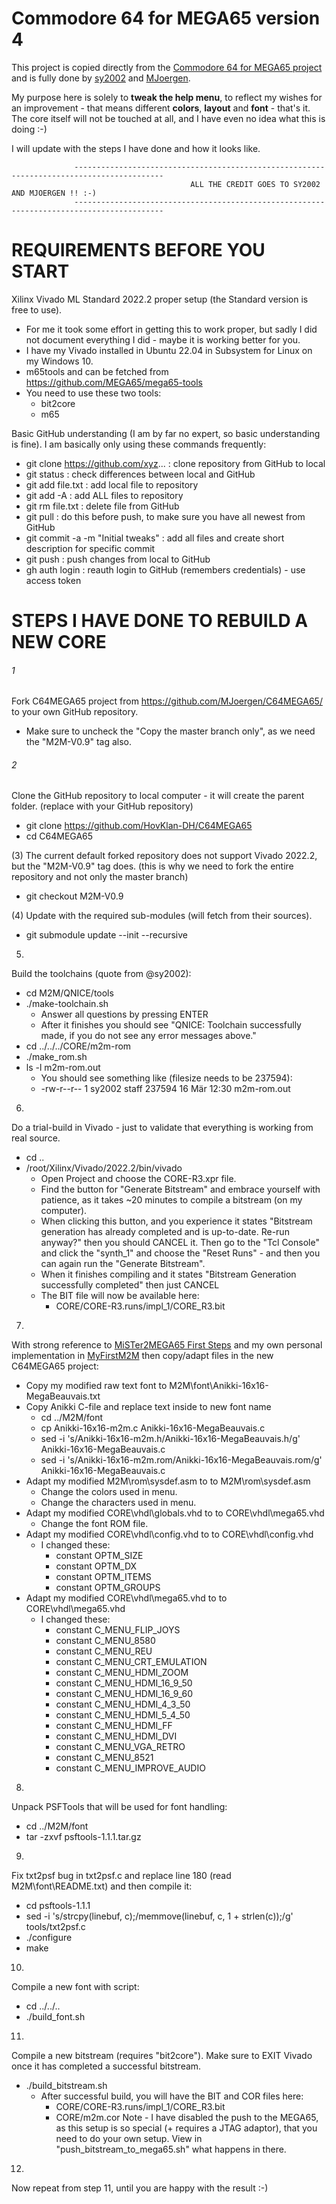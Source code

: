 Commodore 64 for MEGA65 version 4
=================================

This project is copied directly from the [Commodore 64 for MEGA65 project](https://github.com/MJoergen/C64MEGA65) and is fully done by [sy2002](https://github.com/sy2002) and [MJoergen](https://github.com/MJoergen).

My purpose here is solely to **tweak the help menu**, to reflect my wishes for an improvement - that means different **colors**, **layout** and **font** - that's it. The core itself will not be touched at all, and I have even no idea what this is doing :-)

I will update with the steps I have done and how it looks like.

                  ------------------------------------------------------------------------------------------
                                            ALL THE CREDIT GOES TO SY2002 AND MJOERGEN !! :-)
                  ------------------------------------------------------------------------------------------


REQUIREMENTS BEFORE YOU START
=============================

Xilinx Vivado ML Standard 2022.2 proper setup (the Standard version is free to use).
  - For me it took some effort in getting this to work proper, but sadly I did not document everything I did - maybe it is working better for you.
  - I have my Vivado installed in Ubuntu 22.04 in Subsystem for Linux on my Windows 10.
  - m65tools and can be fetched from https://github.com/MEGA65/mega65-tools
  - You need to use these two tools:
    - bit2core
    - m65

Basic GitHub understanding (I am by far no expert, so basic understanding is fine).
I am basically only using these commands frequently:
  - git clone https://github.com/xyz... : clone repository from GitHub to local
  - git status              : check differences between local and GitHub
  - git add file.txt            : add local file to repository
  - git add -A              : add ALL files to repository
  - git rm file.txt           : delete file from GitHub
  - git pull                : do this before push, to make sure you have all newest from GitHub
  - git commit -a -m "Initial tweaks"   : add all files and create short description for specific commit
  - git push                : push changes from local to GitHub
  - gh auth login             : reauth login to GitHub (remembers credentials) - use access token


STEPS I HAVE DONE TO REBUILD A NEW CORE
=======================================

###### 1
Fork C64MEGA65 project from https://github.com/MJoergen/C64MEGA65/ to your own GitHub repository.
  - Make sure to uncheck the "Copy the master branch only", as we need the "M2M-V0.9" tag also.

###### 2
Clone the GitHub repository to local computer - it will create the parent folder.
(replace with your GitHub repository)
  - git clone https://github.com/HovKlan-DH/C64MEGA65
  - cd C64MEGA65

(3) The current default forked repository does not support Vivado 2022.2, but the "M2M-V0.9" tag does.
(this is why we need to fork the entire repository and not only the master branch)
  - git checkout M2M-V0.9

(4) Update with the required sub-modules (will fetch from their sources).
  - git submodule update --init --recursive

5)
Build the toolchains (quote from @sy2002):
  - cd M2M/QNICE/tools
  - ./make-toolchain.sh
    - Answer all questions by pressing ENTER
    - After it finishes you should see "QNICE: Toolchain successfully made, if you do not see any error messages above."
  - cd ../../../CORE/m2m-rom
  - ./make_rom.sh
  - ls -l m2m-rom.out
    - You should see something like (filesize needs to be 237594):
    - -rw-r--r--  1 sy2002  staff  237594 16 Mär 12:30 m2m-rom.out

6)
Do a trial-build in Vivado - just to validate that everything is working from real source.
  - cd ..
  - /root/Xilinx/Vivado/2022.2/bin/vivado
    - Open Project and choose the CORE-R3.xpr file.
    - Find the button for "Generate Bitstream" and embrace yourself with patience, as it takes ~20 minutes to compile a bitstream (on my computer).
    - When clicking this button, and you experience it states "Bitstream generation has already completed and is up-to-date. Re-run anyway?" then you should CANCEL it. Then go to the "Tcl Console" and click the "synth_1" and choose the "Reset Runs" - and then you can again run the "Generate Bitstream".
    - When it finishes compiling and it states "Bitstream Generation successfully completed" then just CANCEL
    - The BIT file will now be available here:
      - CORE/CORE-R3.runs/impl_1/CORE_R3.bit

7)
With strong reference to [MiSTer2MEGA65 First Steps](https://github.com/sy2002/MiSTer2MEGA65/wiki/2.-First-Steps) and my own personal implementation in [MyFirstM2M](https://github.com/HovKlan-DH/MyFirstM2M) then copy/adapt files in the new C64MEGA65 project:
  - Copy my modified raw text font to M2M\font\Anikki-16x16-MegaBeauvais.txt
  - Copy Anikki C-file and replace text inside to new font name
    - cd ../M2M/font
    - cp Anikki-16x16-m2m.c Anikki-16x16-MegaBeauvais.c
    - sed -i 's/Anikki-16x16-m2m.h/Anikki-16x16-MegaBeauvais.h/g' Anikki-16x16-MegaBeauvais.c
    - sed -i 's/Anikki-16x16-m2m.rom/Anikki-16x16-MegaBeauvais.rom/g' Anikki-16x16-MegaBeauvais.c
  - Adapt my modified M2M\rom\sysdef.asm to to M2M\rom\sysdef.asm
    - Change the colors used in menu.
    - Change the characters used in menu.
  - Adapt my modified CORE\vhdl\globals.vhd to to CORE\vhdl\mega65.vhd
    - Change the font ROM file.
  - Adapt my modified CORE\vhdl\config.vhd to to CORE\vhdl\config.vhd
    - I changed these:
      - constant OPTM_SIZE
      - constant OPTM_DX
      - constant OPTM_ITEMS
      - constant OPTM_GROUPS
  - Adapt my modified CORE\vhdl\mega65.vhd to to CORE\vhdl\mega65.vhd
    - I changed these:
      - constant C_MENU_FLIP_JOYS
      - constant C_MENU_8580
      - constant C_MENU_REU
      - constant C_MENU_CRT_EMULATION
      - constant C_MENU_HDMI_ZOOM
      - constant C_MENU_HDMI_16_9_50
      - constant C_MENU_HDMI_16_9_60
      - constant C_MENU_HDMI_4_3_50
      - constant C_MENU_HDMI_5_4_50
      - constant C_MENU_HDMI_FF
      - constant C_MENU_HDMI_DVI
      - constant C_MENU_VGA_RETRO
      - constant C_MENU_8521
      - constant C_MENU_IMPROVE_AUDIO

8)
Unpack PSFTools that will be used for font handling:
  - cd ../M2M/font
  - tar -zxvf psftools-1.1.1.tar.gz

9)
Fix txt2psf bug in txt2psf.c and replace line 180 (read M2M\font\README.txt) and then compile it:
  - cd psftools-1.1.1
  - sed -i 's/strcpy(linebuf, c);/memmove(linebuf, c, 1 + strlen(c));/g' tools/txt2psf.c
  - ./configure
  - make

10)
Compile a new font with script:
  - cd ../../..
  - ./build_font.sh

11)
Compile a new bitstream (requires "bit2core").
Make sure to EXIT Vivado once it has completed a successful bitstream.
  - ./build_bitstream.sh
    - After successful build, you will have the BIT and COR files here:
      - CORE/CORE-R3.runs/impl_1/CORE_R3.bit
      - CORE/m2m.cor
Note - I have disabled the push to the MEGA65, as this setup is so special (+ requires a JTAG adaptor), that you need to do your own setup.
View in "push_bitstream_to_mega65.sh" what happens in there.

12)
Now repeat from step 11, until you are happy with the result :-)
